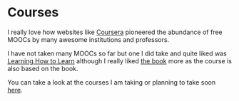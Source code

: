 # Courses
I really love how websites like [Coursera](https://www.coursera.org) pioneered the abundance of free MOOCs by many awesome institutions and professors.

I have not taken many MOOCs so far but one I did take and quite liked was [Learning How to Learn](https://www.coursera.org/learn/learning-how-to-learn) although I really liked [the book](https://www.goodreads.com/book/show/18693655-a-mind-for-numbers?from_search=true) more as the course is also based on the book. 

You can take a look at the courses I am taking or planning to take soon [here](../working-on/courses.md).